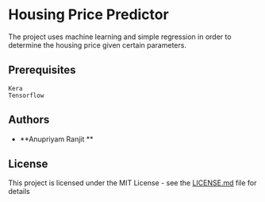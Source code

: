 # Housing Price Predictor

The project uses machine learning and simple regression in order to determine the housing price given certain parameters.

## Prerequisites

```
Kera
Tensorflow
```


## Authors

* **Anupriyam Ranjit **


## License

This project is licensed under the MIT License - see the [LICENSE.md](LICENSE.md) file for details
